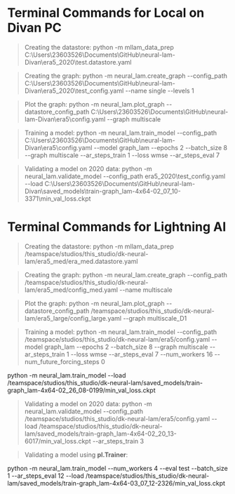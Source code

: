 # Terminal Commands for Local on Divan PC

> Creating the datastore: python -m mllam_data_prep C:\Users\23603526\Documents\GitHub\neural-lam-Divan\era5_2020\test.datastore.yaml

> Creating the graph: python -m neural_lam.create_graph --config_path C:\Users\23603526\Documents\GitHub\neural-lam-Divan\era5_2020\test_config.yaml --name single --levels 1

> Plot the graph: python -m neural_lam.plot_graph --datastore_config_path C:\Users\23603526\Documents\GitHub\neural-lam-Divan\era5\config.yaml --graph multiscale

> Training a model: python -m neural_lam.train_model --config_path C:\Users\23603526\Documents\GitHub\neural-lam-Divan\era5\config.yaml --model graph_lam --epochs 2 --batch_size 8 --graph multiscale --ar_steps_train 1 --loss wmse --ar_steps_eval 7

> Validating a model on 2020 data: python -m neural_lam.validate_model --config_path era5_2020\test_config.yaml --load C:\Users\23603526\Documents\GitHub\neural-lam-Divan\saved_models\train-graph_lam-4x64-02_07_10-3371\min_val_loss.ckpt

# Terminal Commands for Lightning AI

> Creating the datastore: python -m mllam_data_prep /teamspace/studios/this_studio/dk-neural-lam/era5_med/era_med.datastore.yaml

> Creating the graph: python -m neural_lam.create_graph --config_path /teamspace/studios/this_studio/dk-neural-lam/era5_med/config_med.yaml --name multiscale

> Plot the graph: python -m neural_lam.plot_graph --datastore_config_path /teamspace/studios/this_studio/dk-neural-lam/era5_large/config_large.yaml --graph multiscale_D1

> Training a model: python -m neural_lam.train_model --config_path /teamspace/studios/this_studio/dk-neural-lam/era5/config.yaml --model graph_lam --epochs 2 --batch_size 8 --graph multiscale --ar_steps_train 1 --loss wmse --ar_steps_eval 7 --num_workers 16 --num_future_forcing_steps 0

python -m neural_lam.train_model --load /teamspace/studios/this_studio/dk-neural-lam/saved_models/train-graph_lam-4x64-02_26_08-0199/min_val_loss.ckpt 

> Validating a model on 2020 data: python -m neural_lam.validate_model --config_path /teamspace/studios/this_studio/dk-neural-lam/era5/config.yaml --load /teamspace/studios/this_studio/dk-neural-lam/saved_models/train-graph_lam-4x64-02_20_13-6017/min_val_loss.ckpt --ar_steps_train 3

> Validating a model using **pl.Trainer**: 

python -m neural_lam.train_model --num_workers 4 --eval test --batch_size 1 --ar_steps_eval 12 --load /teamspace/studios/this_studio/dk-neural-lam/saved_models/train-graph_lam-4x64-03_07_12-2326/min_val_loss.ckpt